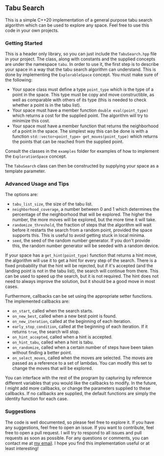 ## Tabu Search

This is a simple C++20 implementation of a general purpose tabu search algorithm which can be used to explore any space. Feel free to use this code in your own projects.

### Getting Started

This is a header only library, so you can just include the `TabuSearch.hpp` file in your project. The class, along with constants and the supplied concepts are under the namespace `tabu`. In order to use it, the first step is to describe your space in a way that the tabu search algorithm can understand. This is done by implementing the `ExplorableSpace` concept. You must make sure of the following:
* Your space class must define a type `point_type` which is the type of a point in the space. This type must be copy and move constructible, as well as comparable with others of its type (this is needed to check whether a point is in the tabu list).
* Your space must have a member function `double eval(point_type)` which returns a cost for the supplied point. The algorithm will try to minimize this cost.
* Your space must have a member function that returns the neighborhood of a point in the space. The simplest way this can be done is with a function `std::vector<point_type> get_moves(point_type)` which returns the points that can be reached from the supplied point.

Consult the classes in the `examples` folder for examples of how to implement the `ExplorationSpace` concept.

The `TabuSearch` class can then be constructed by supplying your space as a template parameter.

### Advanced Usage and Tips

The options are:
* `tabu_list_size`, the size of the tabu list.
* `neighborhood_coverage`, a number between 0 and 1 which determines the percentage of the neighborhood that will be explored. The higher the number, the more moves will be explored, but the more time it will take.
* `randomize_threshold`, the fraction of steps that the algorithm will wait before it restarts the search from a random point, provided the space supports this. This is useful to avoid getting stuck in local minima.
* `seed`, the seed of the random number generator. If you don't provide this, the random number generator will be seeded with a random device.

If your space has a `get_hint(point_type)` function that returns a hint move, the algorithm will use it to get a hint for every step of the search. There is a fixed probability that the hint will be rejected, but if it's accepted (and the landing point is not in the tabu list), the search will continue from there. This can be used to speed up the search, but it is not required. The hint does not need to always improve the solution, but it should be a good move in most cases.

Furthermore, callbacks can be set using the appropriate setter functions. The implemented callbacks are:
* `on_start`, called when the search starts.
* `on_new_best`, called when a new best point is found.
* `on_new_iteration`, called at the beginning of each iteration.
* `early_stop_condition`, called at the beginning of each iteration. If it returns `true`, the search will stop.
* `on_hint_accepted`, called when a hint is accepted.
* `on_hint_tabu`, called when a hint is tabu.
* `on_randomize`, called when a certain number of steps have been taken without finding a better point.
* `on_select_moves`, called when the moves are selected. The moves are passed as a reference to a set of lambdas. You can modify this set to change the moves that will be explored.

You can interface with the rest of the program by capturing by reference different variables that you would like the callbacks to modify. In the future, I might add more callbacks, or change the parameters supplied to these callbacks. If no callbacks are supplied, the default functions are simply the identity function for each case.

### Suggestions

The code is well documented, so please feel free to explore it. If you have any suggestions, feel free to open an issue. If you want to contribute, feel free to open a pull request. I will try to respond to all issues and pull requests as soon as possible. For any questions or comments, you can contact me at [my email](mailto:michail.boulasikis@cs.lth.se). I hope you find this implementation useful or at least interesting!